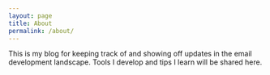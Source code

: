 ```yaml
---
layout: page
title: About
permalink: /about/
---
```


This is my blog for keeping track of and showing off updates in the email development landscape. 
Tools I develop and tips I learn will be shared here.
